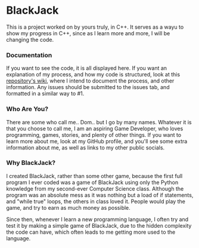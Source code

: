 # BlackJack
This is a project worked on by yours truly, in C++. It serves as a wayu to show my progress in C++, since as I learn more and more, I will be changing the code.

### Documentation
If you want to see the code, it is all displayed here. If you want an explanation of my process, and how my code is structured, look at this [repository's wiki](https://github.com/DomThe-Dev/BlackJack/wiki), where I intend to document the process, and other information.
Any issues should be submitted to the issues tab, and formatted in a similar way to #1.

### Who Are You?
There are some who call me.. Dom.. but I go by many names. Whatever it is that you choose to call me, I am an aspiring Game Developer, who loves programming, games, stories, and plenty of other things. If you want to learn more about me, look at my GitHub profile, and you'll see some extra information about me, as well as links to my other public socials.

### Why BlackJack?
I created BlackJack, rather than some other game, because the first full program I ever coded was a game of BlackJack using only the Python knowledge from my second-ever Computer Science class. Although the program was an absolute mess as it was nothing but a load of if statements, and "while true" loops, the others in class loved it. People would play the game, and try to earn as much money as possible.

Since then, whenever I learn a new programming language, I often try and test it by making a simple game of BlackJack, due to the hidden complexity the code can have, which often leads to me getting more used to the language.
